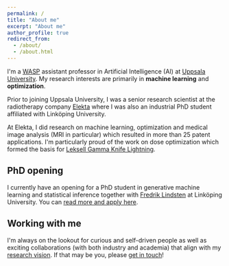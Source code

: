 ```yaml
---
permalink: /
title: "About me"
excerpt: "About me"
author_profile: true
redirect_from: 
  - /about/
  - /about.html
---
```


I'm a [WASP](https://wasp-sweden.org/) assistant professor in Artificial Intelligence (AI) at [Uppsala University](https://www.uu.se/en). My research interests are primarily in **machine learning** and **optimization**.

Prior to joining Uppsala University, I was a senior research scientist at the radiotherapy company [Elekta](www.elekta.com) where I was also an industrial PhD student affiliated with Linköping University.

At Elekta, I did research on machine learning, optimization and medical image analysis (MRI in particular) which resulted in more than 25 patent applications. I'm particularly proud of the work on dose optimization which formed the basis for [Leksell Gamma Knife Lightning](https://www.elekta.com/radiosurgery/leksell-gamma-knife-lightning/).

## PhD opening
I currently have an opening for a PhD student in generative machine learning and statistical inference together with [Fredrik Lindsten](https://lindsten.netlify.app/) at Linköping University. You can [read more and apply here](https://liu.se/en/work-at-liu/vacancies/24191).


## Working with me
I'm always on the lookout for curious and self-driven people as well as exciting collaborations (with both industry and academia) that align with my [research vision](/research/). If that may be you, please [get in touch](/contact/)!

 